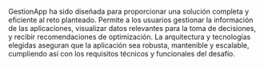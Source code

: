 GestionApp ha sido diseñada para proporcionar una solución completa y eficiente al reto planteado. Permite a los usuarios gestionar la información de las aplicaciones, visualizar datos relevantes para la toma de decisiones, y recibir recomendaciones de optimización. La arquitectura y tecnologías elegidas aseguran que la aplicación sea robusta, mantenible y escalable, cumpliendo así con los requisitos técnicos y funcionales del desafío.
